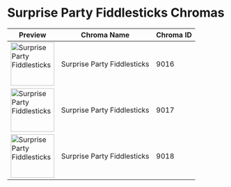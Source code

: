 # Surprise Party Fiddlesticks Chromas

| Preview | Chroma Name | Chroma ID |
|---|---|---|
| <img src='https://raw.communitydragon.org/latest/plugins/rcp-be-lol-game-data/global/default/v1/champion-chroma-images/9/9016.png' alt='Surprise Party Fiddlesticks' width='100'> | Surprise Party Fiddlesticks | 9016 |
| <img src='https://raw.communitydragon.org/latest/plugins/rcp-be-lol-game-data/global/default/v1/champion-chroma-images/9/9017.png' alt='Surprise Party Fiddlesticks' width='100'> | Surprise Party Fiddlesticks | 9017 |
| <img src='https://raw.communitydragon.org/latest/plugins/rcp-be-lol-game-data/global/default/v1/champion-chroma-images/9/9018.png' alt='Surprise Party Fiddlesticks' width='100'> | Surprise Party Fiddlesticks | 9018 |
